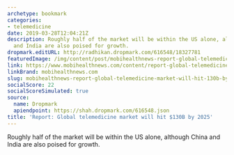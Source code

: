 ```yaml
---
archetype: bookmark
categories:
- telemedicine
date: 2019-03-28T12:04:21Z
description: Roughly half of the market will be within the US alone, although China
  and India are also poised for growth.
dropmark.editURL: http://radhikan.dropmark.com/616548/18327781
featuredImage: /img/content/post/mobihealthnews-report-global-telemedicine-market-will-hit-130b-by-2025.jpg
link: https://www.mobihealthnews.com/content/report-global-telemedicine-market-will-hit-130b-2025
linkBrand: mobihealthnews.com
slug: mobihealthnews-report-global-telemedicine-market-will-hit-130b-by-2025
socialScore: 22
socialScoreSimulated: true
source:
  name: Dropmark
  apiendpoint: https://shah.dropmark.com/616548.json
title: 'Report: Global telemedicine market will hit $130B by 2025'
---
```

Roughly half of the market will be within the US alone, although China and India are also poised for growth.